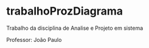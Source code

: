 # trabalhoProzDiagrama
Trabalho da disciplina de Analise e Projeto em sistema

Professor: João Paulo


